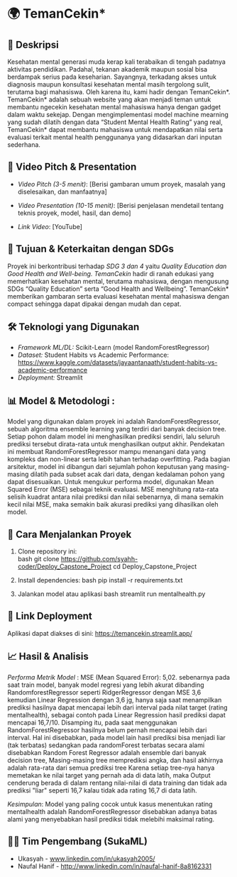 # 🌍 TemanCekin*

## 📌 Deskripsi  
Kesehatan mental generasi muda kerap kali terabaikan di tengah padatnya aktivitas pendidikan. Padahal, tekanan akademik maupun sosial bisa berdampak serius pada keseharian. Sayangnya, terkadang akses untuk diagnosis maupun konsultasi kesehatan mental masih tergolong sulit, terutama bagi mahasiswa. Oleh karena itu, kami hadir dengan TemanCekin*.
TemanCekin* adalah sebuah website yang akan menjadi teman untuk membantu ngecekin kesehatan mental mahasiswa hanya dengan gadget dalam waktu sekejap. Dengan mengimplementasi model machine mearning yang sudah dilatih dengan data “Student Mental Health Rating” yang real, TemanCekin* dapat membantu mahasiswa untuk mendapatkan nilai serta evaluasi terkait mental health penggunanya yang didasarkan dari inputan sederhana.

## 🎥 Video Pitch & Presentation
- *Video Pitch (3-5 menit)*: [Berisi gambaran umum proyek, masalah yang diselesaikan, dan manfaatnya]

- *Video Presentation (10-15 menit)*: [Berisi penjelasan mendetail tentang teknis proyek, model, hasil, dan demo]

- *Link Video*: [YouTube]

## 🎯 Tujuan & Keterkaitan dengan SDGs  
Proyek ini berkontribusi terhadap *SDG 3 dan 4* yaitu **Quality Education dan Good Health and Well-being*.
TemanCekin* hadir di ranah edukasi yang memerhatikan kesehatan mental, terutama mahasiswa, dengan mengusung SDGs “Quality Education” serta “Good Health and Wellbeing”. TemanCekin* memberikan gambaran serta evaluasi kesehatan mental mahasiswa dengan compact sehingga dapat dipakai dengan mudah dan cepat.

## 🛠 Teknologi yang Digunakan  
- *Framework ML/DL:* Scikit-Learn (model RandomForestRegressor)
- *Dataset:* Student Habits vs Academic Performance: https://www.kaggle.com/datasets/jayaantanaath/student-habits-vs-academic-performance   
- *Deployment:* Streamlit

## 📊 Model & Metodologi  :
Model yang digunakan dalam proyek ini adalah RandomForestRegressor, sebuah algoritma ensemble learning yang terdiri dari banyak decision tree. Setiap pohon dalam model ini menghasilkan prediksi sendiri, lalu seluruh prediksi tersebut dirata-rata untuk menghasilkan output akhir. Pendekatan ini membuat RandomForestRegressor mampu menangani data yang kompleks dan non-linear serta lebih tahan terhadap overfitting. Pada bagian arsitektur, model ini dibangun dari sejumlah pohon keputusan yang masing-masing dilatih pada subset acak dari data, dengan kedalaman pohon yang dapat disesuaikan. Untuk mengukur performa model, digunakan Mean Squared Error (MSE) sebagai teknik evaluasi. MSE menghitung rata-rata selisih kuadrat antara nilai prediksi dan nilai sebenarnya, di mana semakin kecil nilai MSE, maka semakin baik akurasi prediksi yang dihasilkan oleh model.



## 🚀 Cara Menjalankan Proyek  
1. Clone repository ini:  
   bash
   git clone https://github.com/syahh-coder/Deploy_Capstone_Project
   cd Deploy_Capstone_Project

2. Install dependencies:
bash
pip install -r requirements.txt

3. Jalankan model atau aplikasi
bash
streamlit run mentalhealth.py

## 🔗 Link Deployment
Aplikasi dapat diakses di sini: https://temancekin.streamlit.app/
## 📈 Hasil & Analisis
*Performa Metrik Model* : MSE (Mean Squared Error): 5,02. sebenarnya pada saat train model, banyak model regresi yang lebih akurat dibanding RandomforestRegressor seperti RidgerRegressor dengan MSE 3,6 kemudian Linear Regression dengan 3,6 jg, hanya saja saat menampilkan prediksi hasilnya dapat mencapai lebih dari interval pada nilat target (rating mentalhealth), sebagai contoh pada Linear Regression hasil prediksi dapat mencapai 16,7/10. Disamping itu, pada saat menggunakan RandomForestRegressor hasilnya belum pernah mencapai lebih dari interval. Hal ini disebabkan, pada model lain hasil prediksi bisa menjadi liar (tak terbatas) sedangkan pada randomForest terbatas secara alami disebabkan Random Forest Regressor adalah ensemble dari banyak decision tree, Masing-masing tree memprediksi angka, dan hasil akhirnya adalah rata-rata dari semua prediksi tree Karena setiap tree-nya hanya memetakan ke nilai target yang pernah ada di data latih, maka Output cenderung berada di dalam rentang nilai-nilai di data training dan tidak ada prediksi "liar" seperti 16,7 kalau tidak ada rating 16,7 di data latih.

*Kesimpulan*: Model yang paling cocok untuk kasus menentukan rating mentalhealth adalah RandomForestRegressor disebabkan adanya batas alami yang menyebabkan hasil prediksi tidak melebihi maksimal rating.

## 👨‍💻 Tim Pengembang (SukaML)
- Ukasyah - www.linkedin.com/in/ukasyah2005/ 
- Naufal Hanif - http://www.linkedin.com/in/naufal-hanif-8a8162331

